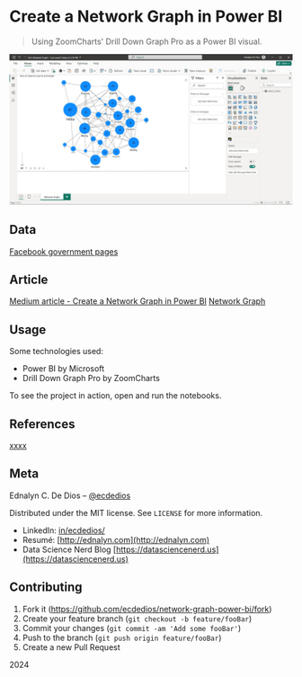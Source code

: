 # Create a Network Graph in Power BI

> Using ZoomCharts' Drill Down Graph Pro as a Power BI visual.

![Power BI Dashboard](https://github.com/ecdedios/network-graph-power-bi/blob/main/images/Screenshot%202024-07-11%20172526.jpg)

## Data

[Facebook government pages](https://networkrepository.com/fb-pages-government.php)

## Article

[Medium article - Create a Network Graph in Power BI]()
[Network Graph](https://app.powerbi.com/view?r=eyJrIjoiNDNkMmZiNGItYTA3OS00OTY4LTkyNDItNGY0ZDA4MjVhY2JiIiwidCI6IjAwZmI2OGUxLWQ5ZTktNGZiOC04MzdjLTNhMzcxMmYyZGNlYiJ9)

## Usage

Some technologies used:

- Power BI by Microsoft
- Drill Down Graph Pro by ZoomCharts

To see the project in action, open and run the notebooks.

## References

[xxxx](xxxxx)

## Meta

Ednalyn C. De Dios – [@ecdedios](https://github.com/ecdedios)

Distributed under the MIT license. See `LICENSE` for more information.

- LinkedIn: [in/ecdedios/](https://www.linkedin.com/in/ecdedios/)
- Resumé: [http://ednalyn.com](http://ednalyn.com)
- Data Science Nerd Blog [https://datasciencenerd.us](https://datasciencenerd.us)

## Contributing

1. Fork it (<https://github.com/ecdedios/network-graph-power-bi/fork>)
2. Create your feature branch (`git checkout -b feature/fooBar`)
3. Commit your changes (`git commit -am 'Add some fooBar'`)
4. Push to the branch (`git push origin feature/fooBar`)
5. Create a new Pull Request

2024
